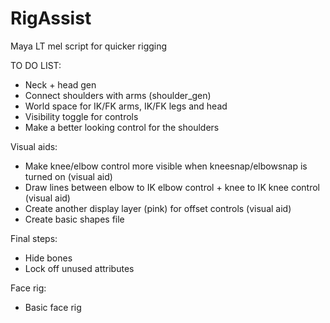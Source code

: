 # RigAssist
Maya LT mel script for quicker rigging

TO DO LIST:
- Neck + head gen
- Connect shoulders with arms (shoulder_gen)
- World space for IK/FK arms, IK/FK legs and head
- Visibility toggle for controls
- Make a better looking control for the shoulders

Visual aids:
- Make knee/elbow control more visible when kneesnap/elbowsnap is turned on (visual aid)
- Draw lines between elbow to IK elbow control + knee to IK knee control (visual aid)
- Create another display layer (pink) for offset controls (visual aid)
- Create basic shapes file

Final steps:
- Hide bones
- Lock off unused attributes

Face rig:
- Basic face rig
